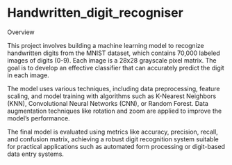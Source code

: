 # Handwritten_digit_recogniser

Overview

This project involves building a machine learning model to recognize handwritten digits from the MNIST dataset, which contains 70,000 labeled images of digits (0-9). Each image is a 28x28 grayscale pixel matrix. The goal is to develop an effective classifier that can accurately predict the digit in each image.

The model uses various techniques, including data preprocessing, feature scaling, and model training with algorithms such as K-Nearest Neighbors (KNN), Convolutional Neural Networks (CNN), or Random Forest. Data augmentation techniques like rotation and zoom are applied to improve the model’s performance.

The final model is evaluated using metrics like accuracy, precision, recall, and confusion matrix, achieving a robust digit recognition system suitable for practical applications such as automated form processing or digit-based data entry systems.



